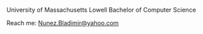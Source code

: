 University of Massachusetts Lowell Bachelor of Computer Science

Reach me: Nunez.Bladimir@yahoo.com
